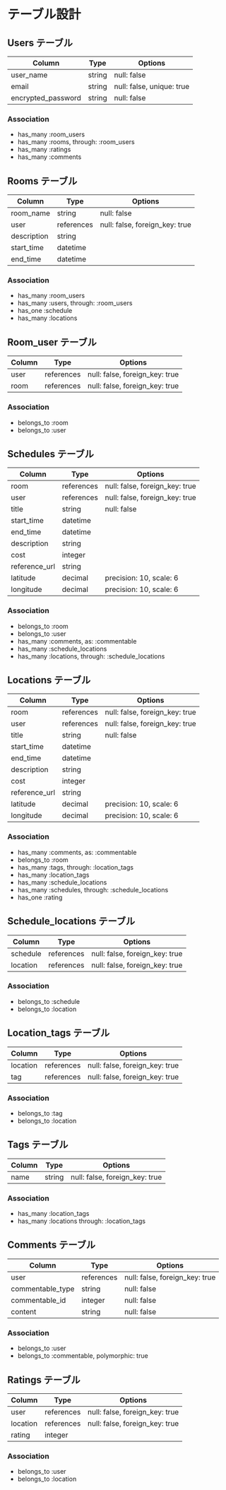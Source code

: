 # テーブル設計

## Users テーブル

| Column             | Type   | Options                   |
| ------------------ | ------ | ------------------------- |
| user_name          | string | null: false               |
| email              | string | null: false, unique: true |
| encrypted_password | string | null: false               |

### Association

- has_many :room_users
- has_many :rooms, through: :room_users
- has_many :ratings
- has_many :comments

## Rooms テーブル

| Column      | Type       | Options                        |
| ----------- | ---------- | ------------------------------ |
| room_name   | string     | null: false                    |
| user        | references | null: false, foreign_key: true |
| description | string     |                                |
| start_time  | datetime   |                                |
| end_time    | datetime   |                                |

### Association

- has_many :room_users
- has_many :users, through: :room_users
- has_one :schedule
- has_many :locations

## Room_user テーブル

| Column | Type       | Options                        |
| ------ | ---------- | ------------------------------ |
| user   | references | null: false, foreign_key: true |
| room   | references | null: false, foreign_key: true |

### Association

- belongs_to :room
- belongs_to :user

## Schedules テーブル

| Column        | Type       | Options                        |
| ------------- | ---------- | ------------------------------ |
| room          | references | null: false, foreign_key: true |
| user          | references | null: false, foreign_key: true |
| title         | string     | null: false                    |
| start_time    | datetime   |                                |
| end_time      | datetime   |                                |
| description   | string     |                                |
| cost          | integer    |                                |
| reference_url | string     |                                |
| latitude      | decimal    | precision: 10, scale: 6        |
| longitude     | decimal    | precision: 10, scale: 6        |

### Association

- belongs_to :room
- belongs_to :user
- has_many :comments, as: :commentable
- has_many :schedule_locations
- has_many :locations, through: :schedule_locations

## Locations テーブル

| Column        | Type       | Options                        |
| ------------- | ---------- | ------------------------------ |
| room          | references | null: false, foreign_key: true |
| user          | references | null: false, foreign_key: true |
| title         | string     | null: false                    |
| start_time    | datetime   |                                |
| end_time      | datetime   |                                |
| description   | string     |                                |
| cost          | integer    |                                |
| reference_url | string     |                                |
| latitude      | decimal    | precision: 10, scale: 6        |
| longitude     | decimal    | precision: 10, scale: 6        |

### Association

- has_many :comments, as: :commentable
- belongs_to :room
- has_many :tags, through: :location_tags
- has_many :location_tags
- has_many :schedule_locations
- has_many :schedules, through: :schedule_locations
- has_one :rating

## Schedule_locations テーブル

| Column   | Type       | Options                        |
| -------- | ---------- | ------------------------------ |
| schedule | references | null: false, foreign_key: true |
| location | references | null: false, foreign_key: true |

### Association

- belongs_to :schedule
- belongs_to :location

## Location_tags テーブル

| Column   | Type       | Options                        |
| -------- | ---------- | ------------------------------ |
| location | references | null: false, foreign_key: true |
| tag      | references | null: false, foreign_key: true |

### Association

- belongs_to :tag
- belongs_to :location

## Tags テーブル

| Column | Type   | Options                        |
| ------ | ------ | ------------------------------ |
| name   | string | null: false, foreign_key: true |

### Association

- has_many :location_tags
- has_many :locations through: :location_tags

## Comments テーブル

| Column           | Type       | Options                        |
| ---------------- | ---------- | ------------------------------ |
| user             | references | null: false, foreign_key: true |
| commentable_type | string     | null: false                    |
| commentable_id   | integer    | null: false                    |
| content          | string     | null: false                    |

### Association

- belongs_to :user
- belongs_to :commentable, polymorphic: true

## Ratings テーブル

| Column   | Type       | Options                        |
| -------- | ---------- | ------------------------------ |
| user     | references | null: false, foreign_key: true |
| location | references | null: false, foreign_key: true |
| rating   | integer    |                                |

### Association

- belongs_to :user
- belongs_to :location
